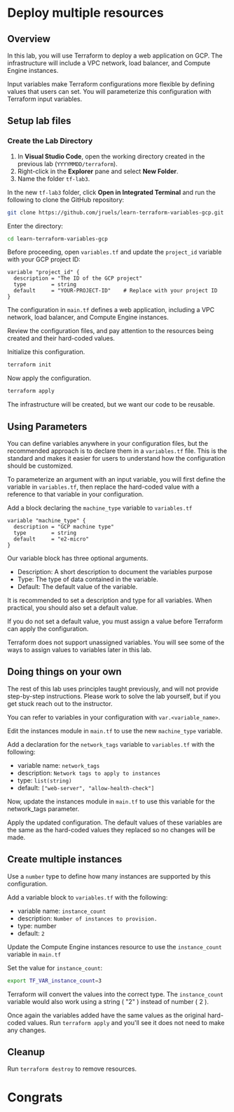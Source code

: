 # Deploy multiple resources

## Overview 
In this lab, you will use Terraform to deploy a web application on GCP. The infrastructure will include a VPC network, load balancer, and Compute Engine instances. 

Input variables make Terraform configurations more flexible by defining values that users can set. You will parameterize this configuration with Terraform input variables. 

## Setup lab files 
### Create the Lab Directory

1. In **Visual Studio Code**, open the working directory created in the previous lab (`YYYYMMDD/terraform`).
2. Right-click in the **Explorer** pane and select **New Folder**.
3. Name the folder `tf-lab3`.

In the new `tf-lab3` folder, click **Open in Integrated Terminal** and run the following to clone the GitHub repository:

```sh
git clone https://github.com/jruels/learn-terraform-variables-gcp.git
```

Enter the directory: 
```sh
cd learn-terraform-variables-gcp
```

Before proceeding, open `variables.tf` and update the `project_id` variable with your GCP project ID:
```hcl
variable "project_id" {
  description = "The ID of the GCP project"
  type        = string
  default     = "YOUR-PROJECT-ID"    # Replace with your project ID
}
```

The configuration in `main.tf` defines a web application, including a VPC network, load balancer, and Compute Engine instances.

Review the configuration files, and pay attention to the resources being created and their hard-coded values.

Initialize this configuration.
```sh
terraform init
```

Now apply the configuration.
```sh
terraform apply
```

The infrastructure will be created, but we want our code to be reusable. 

## Using Parameters

You can define variables anywhere in your configuration files, but the recommended approach is to declare them in a `variables.tf` file. This is the standard and makes it easier for users to understand how the configuration should be customized. 

To parameterize an argument with an input variable, you will first define the variable in `variables.tf`, then replace the hard-coded value with a reference to that variable in your configuration.

Add a block declaring the `machine_type` variable to `variables.tf`

```hcl
variable "machine_type" {
  description = "GCP machine type"
  type        = string
  default     = "e2-micro"
}
```

Our variable block has three optional arguments. 

- Description: A short description to document the variables purpose 
- Type: The type of data contained in the variable.
- Default: The default value of the variable.

It is recommended to set a description and type for all variables. When practical, you should also set a default value.

If you do not set a default value, you must assign a value before Terraform can apply the configuration.

Terraform does not support unassigned variables. You will see some of the ways to assign values to variables later in this lab.

## Doing things on your own
The rest of this lab uses principles taught previously, and will not provide step-by-step instructions. Please work to solve the lab yourself, but if you get stuck reach out to the instructor.

You can refer to variables in your configuration with `var.<variable_name>`.

Edit the instances module in `main.tf` to use the new `machine_type` variable.

Add a declaration for the `network_tags` variable to `variables.tf` with the following:
- variable name: `network_tags`
- description: `Network tags to apply to instances`
- type: `list(string)`
- default: `["web-server", "allow-health-check"]`

Now, update the instances module in `main.tf` to use this variable for the network_tags parameter.

Apply the updated configuration. The default values of these variables are the same as the hard-coded values they replaced so no changes will be made.

## Create multiple instances 
Use a `number` type to define how many instances are supported by this configuration. 

Add a variable block to `variables.tf` with the following: 
- variable name: `instance_count`
- description: `Number of instances to provision.`
- type: number 
- default: `2`

Update the Compute Engine instances resource to use the `instance_count` variable in `main.tf`

Set the value for `instance_count`:
```sh
export TF_VAR_instance_count=3
```

Terraform will convert the values into the correct type. The `instance_count` variable would also work using a string ( "2" ) instead of number ( 2 ). 

Once again the variables added have the same values as the original hard-coded values. Run `terraform apply` and you'll see it does not need to make any changes.

## Cleanup
Run `terraform destroy` to remove resources.

# Congrats 
